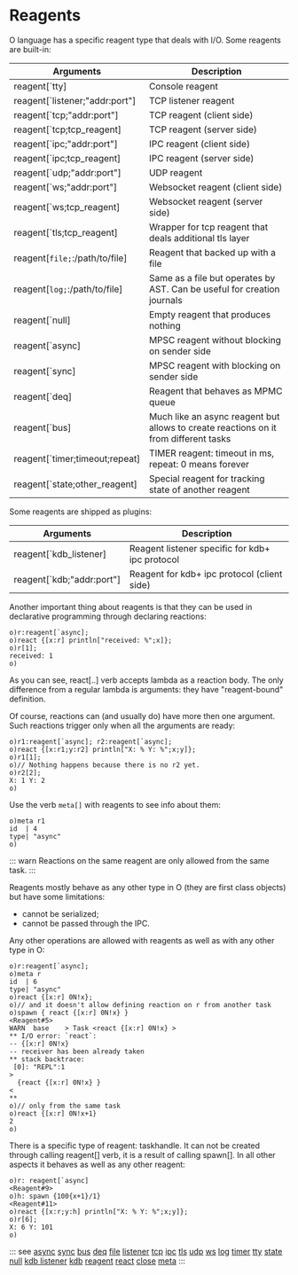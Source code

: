 # Reagents

O language has a specific reagent type that deals with I/O.
Some reagents are built-in:

| Arguments | Description |
| --- | --- |
| reagent[`tty] | Console reagent |
| reagent[`listener;"addr:port"] | TCP listener reagent |
| reagent[`tcp;"addr:port"] | TCP reagent (client side) |
| reagent[`tcp;tcp_reagent] | TCP reagent (server side) |
| reagent[`ipc;"addr:port"] | IPC reagent (client side) |
| reagent[`ipc;tcp_reagent] | IPC reagent (server side) |
| reagent[`udp;"addr:port"] | UDP reagent |
| reagent[`ws;"addr:port"] | Websocket reagent (client side) |
| reagent[`ws;tcp_reagent] | Websocket reagent (server side) |
| reagent[`tls;tcp_reagent] | Wrapper for tcp reagent that deals additional tls layer |
| reagent[`file;`:/path/to/file] | Reagent that backed up with a file |
| reagent[`log;`:/path/to/file] | Same as a file but operates by AST. Can be useful for creation journals |
| reagent[`null] | Empty reagent that produces nothing |
| reagent[`async] | MPSC reagent without blocking on sender side |
| reagent[`sync] | MPSC reagent with blocking on sender side |
| reagent[`deq] | Reagent that behaves as MPMC queue |
| reagent[`bus] | Much like an async reagent but allows to create reactions on it from different tasks |
| reagent[`timer;timeout;repeat] | TIMER reagent: timeout in ms, repeat: 0 means forever |
| reagent[`state;other_reagent] | Special reagent for tracking state of another reagent |

Some reagents are shipped as plugins:

| Arguments | Description |
| --- | --- |
| reagent[`kdb_listener] | Reagent listener specific for kdb+ ipc protocol |
| reagent[`kdb;"addr:port"] | Reagent for kdb+ ipc protocol (client side) |

Another important thing about reagents is that they can be used in declarative programming through declaring reactions:

```o
o)r:reagent[`async];
o)react {[x:r] println["received: %";x]};
o)r[1];
received: 1
o)
```

As you can see, react[..] verb accepts lambda as a reaction body. The only difference from a regular lambda is arguments: they have "reagent-bound" definition.

Of course, reactions can (and usually do) have more then one argument. Such reactions trigger only when all the arguments are ready:

```o
o)r1:reagent[`async]; r2:reagent[`async];
o)react {[x:r1;y:r2] println["X: % Y: %";x;y]};
o)r1[1];
o)// Nothing happens because there is no r2 yet.
o)r2[2];
X: 1 Y: 2
o)
```

Use the verb `meta[]` with reagents to see info about them:

```o
o)meta r1
id  | 4
type| "async"
o)
```

::: warn
Reactions on the same reagent are only allowed from the same task.
:::

Reagents mostly behave as any other type in O (they are first class objects) but have some limitations:

- cannot be serialized;
- cannot be passed through the IPC.

Any other operations are allowed with reagents as well as with any other type in O:

```o
o)r:reagent[`async];
o)meta r
id  | 6
type| "async"
o)react {[x:r] 0N!x};
o)// and it doesn't allow defining reaction on r from another task
o)spawn { react {[x:r] 0N!x} }
<Reagent#5>
WARN  base    > Task <react {[x:r] 0N!x} >
** I/O error: `react`:
-- {[x:r] 0N!x}
-- receiver has been already taken
** stack backtrace:
 [0]: "REPL":1
>
  {react {[x:r] 0N!x} }
<
**
o)// only from the same task
o)react {[x:r] 0N!x+1}
2
o)
```

There is a specific type of reagent: taskhandle. It can not be created through calling reagent[] verb,
it is a result of calling spawn[]. In all other aspects it behaves as well as any other reagent:

```o
o)r: reagent[`async]
<Reagent#9>
o)h: spawn {100{x+1}/1}
<Reagent#11>
o)react {[x:r;y:h] println["X: % Y: %";x;y]};
o)r[6];
X: 6 Y: 101
o)
```

::: see
[async](/reference/types/reagents/async.md)
[sync](/reference/types/reagents/sync.md)
[bus](/reference/types/reagents/bus.md)
[deq](/reference/types/reagents/deq.md)
[file](/reference/types/reagents/file.md)
[listener](/reference/types/reagents/listener.md)
[tcp](/reference/types/reagents/tcp.md)
[ipc](/reference/types/reagents/ipc.md)
[tls](/reference/types/reagents/tls.md)
[udp](/reference/types/reagents/udp.md)
[ws](/reference/types/reagents/ws.md)
[log](/reference/types/reagents/log.md)
[timer](/reference/types/reagents/timer.md)
[tty](/reference/types/reagents/tty.md)
[state](/reference/types/reagents/state.md)
[null](/reference/types/reagents/null.md)
[kdb listener](/reference/types/reagents/kdblistener.md)
[kdb](/reference/types/reagents/kdb.md)
[reagent](/verbs/other/reagent.md)
[react](/verbs/other/react.md)
[close](/verbs/other/close.md)
[meta](/verbs/other/meta.md)
:::
